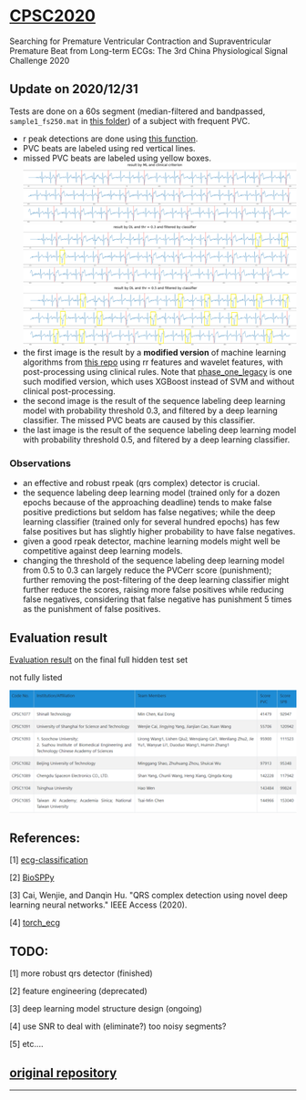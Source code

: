 
# [CPSC2020](http://www.icbeb.org/CSPC2020)

Searching for Premature Ventricular Contraction and Supraventricular Premature Beat from Long-term ECGs: The 3rd China Physiological Signal Challenge 2020


## Update on 2020/12/31

Tests are done on a 60s segment (median-filtered and bandpassed, `sample1_fs250.mat` in [this folder](sample_data/)) of a subject with frequent PVC.
* r peak detections are done using [this function](https://github.com/wenh06/cpsc2020/blob/master/signal_processing/ecg_rpeaks_dl.py#L33).
* PVC beats are labeled using red vertical lines.
* missed PVC beats are labeled using yellow boxes.
![pred_ml](images/pred_ml.png)
![pred_dl_0.3](images/pred_dl_0.3_filtered.png)
![pred_dl_0.5](images/pred_dl_0.5_filtered.png)
* the first image is the result by a <strong>modified version</strong> of machine learning algorithms from [this repo](https://github.com/mondejar/ecg-classification) using rr features and wavelet features, with post-processing using clinical rules. Note that [phase_one_legacy](phase_one_legacy/) is one such modified version, which uses XGBoost instead of SVM and without clinical post-processing.
* the second image is the result of the sequence labeling deep learning model with probability threshold 0.3, and filtered by a deep learning classifier. The missed PVC beats are caused by this classifier.
* the last image is the result of the sequence labeling deep learning model with probability threshold 0.5, and filtered by a deep learning classifier.

### Observations
* an effective and robust rpeak (qrs complex) detector is crucial.
* the sequence labeling deep learning model (trained only for a dozen epochs because of the approaching deadline) tends to make false positive predictions but seldom has false negatives; while the deep learning classifier (trained only for several hundred epochs) has few false positives but has slightly higher probability to have false negatives.
* given a good rpeak detector, machine learning models might well be competitive against deep learning models.
* changing the threshold of the sequence labeling deep learning model from 0.5 to 0.3 can largely reduce the PVCerr score (punishment); further removing the post-filtering of the deep learning classifier might further reduce the scores, raising more false positives while reducing false negatives, considering that false negative has punishment 5 times as the punishment of false positives.

## Evaluation result

[Evaluation result](http://www.icbeb.org/CSPC2020) on the final full hidden test set

not fully listed

![final_eval_img](images/CPSC2020_final_result.png)


## References:

[1] [ecg-classification](https://github.com/mondejar/ecg-classification)

[2] [BioSPPy](https://github.com/PIA-Group/BioSPPy)

[3] Cai, Wenjie, and Danqin Hu. "QRS complex detection using novel deep learning neural networks." IEEE Access (2020).

[4] [torch_ecg](https://github.com/wenh06/torch_ecg)


## TODO:

[1] more robust qrs detector (finished)

[2] feature engineering (deprecated)

[3] deep learning model structure design (ongoing)

[4] use SNR to deal with (eliminate?) too noisy segments?

[5] etc....



## [original repository](https://github.com/wenh06/cpsc2020)
-------

